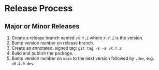 # Release Process

## Major or Minor Releases

1. Create a release branch named `vX.Y.Z` where `X.Y.Z` is the version.
2. Bump version number on release branch.
3. Create an annotated, signed tag: `git tag -s -a vX.Y.Z`
4. Build and publish the package.
5. Bump version number on `main` to the next version followed by `.dev`, e.g. `v0.4.0.dev`.

